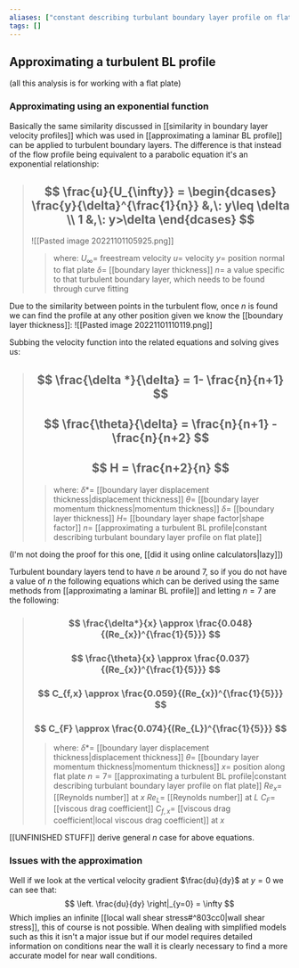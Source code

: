 ```yaml
---
aliases: ["constant describing turbulant boundary layer profile on flat plate"]
tags: []
---
```


## Approximating a turbulent BL profile

(all this analysis is for working with a flat plate)

### Approximating using an exponential function

Basically the same similarity discussed in [[similarity in boundary layer velocity profiles]] which was used in [[approximating a laminar BL profile]] can be applied to turbulent boundary layers. The difference is that instead of the flow profile being equivalent to a parabolic equation it's an exponential relationship: 

> ## $$ \frac{u}{U_{\infty}} = \begin{dcases} \frac{y}{\delta}^{\frac{1}{n}} &,\: y\leq \delta \\ 1 &,\: y>\delta \end{dcases} $$ 
> ![[Pasted image 20221101105925.png]]
>> where:
>> $U_{\infty}=$ freestream velocity
>> $u=$ velocity
>> $y=$ position normal to flat plate
>> $\delta=$ [[boundary layer thickness]]
>> $n=$ a value specific to that turbulent boundary layer, which needs to be found through curve fitting

Due to the similarity between points in the turbulent flow, once $n$ is found we can find the profile at any other position given we know the [[boundary layer thickness]]:
![[Pasted image 20221101110119.png]]

Subbing the velocity function into the related equations and solving gives us:

> ## $$ \frac{\delta *}{\delta} = 1- \frac{n}{n+1} $$ 
> ## $$ \frac{\theta}{\delta} = \frac{n}{n+1} - \frac{n}{n+2} $$ 
> ## $$ H = \frac{n+2}{n} $$ 
>> where:
>> $\delta *=$ [[boundary layer displacement thickness|displacement thickness]]
>> $\theta=$ [[boundary layer momentum thickness|momentum thickness]]
>> $\delta=$ [[boundary layer thickness]]
>> $H=$ [[boundary layer shape factor|shape factor]]
>> $n=$ [[approximating a turbulent BL profile|constant describing turbulant boundary layer profile on flat plate]]

(I'm not doing the proof for this one, [[did it using online calculators|lazy]])

Turbulent boundary layers tend to have $n$ be around $7$, so if you do not have a value of $n$ the following equations which can be derived using the same methods from [[approximating a laminar BL profile]] and letting $n=7$ are the following:
> ### $$ \frac{\delta*}{x} \approx \frac{0.048}{(Re_{x})^{\frac{1}{5}}} $$ 
> ### $$ \frac{\theta}{x} \approx \frac{0.037}{(Re_{x})^{\frac{1}{5}}} $$ 
> ### $$ C_{f,x} \approx \frac{0.059}{(Re_{x})^{\frac{1}{5}}} $$ 
> ### $$ C_{F} \approx \frac{0.074}{(Re_{L})^{\frac{1}{5}}} $$ 
>> where:
>> $\delta *=$ [[boundary layer displacement thickness|displacement thickness]]
>> $\theta=$ [[boundary layer momentum thickness|momentum thickness]]
>> $x=$ position along flat plate
>> $n=7=$ [[approximating a turbulent BL profile|constant describing turbulant boundary layer profile on flat plate]]
>> $Re_{x}=$ [[Reynolds number]] at $x$
>> $Re_{L}=$ [[Reynolds number]] at $L$
>> $C_{F}=$ [[viscous drag coefficient]]
>> $C_{f,x}=$ [[viscous drag coefficient|local viscous drag coefficient]] at $x$

[[UNFINISHED STUFF]] derive general $n$ case for above equations.

### Issues with the approximation

Well if we look at the vertical velocity gradient $\frac{du}{dy}$ at $y=0$ we can see that:
$$ \left. \frac{du}{dy} \right|_{y=0} = \infty $$
Which implies an infinite [[local wall shear stress#^803cc0|wall shear stress]], this of course is not possible. When dealing with simplified models such as this it isn't a major issue but if our model requires detailed information on conditions near the wall it is clearly necessary to find a more accurate model for near wall conditions.



